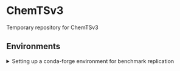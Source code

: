 # ChemTSv3
Temporary repository for ChemTSv3

## Environments

<details>
  <summary>Setting up a conda-forge environment for benchmark replication</summary>

This section explains how to set up a `conda` environment to replicate benchmark results.

### Available classes
- **Transition**: `RNNTransition`, `GPT2Transition`, `JensenTransition`(, `SMIRKSTransition`)
- **Reward**: `GuacaMolReward`, `TDCReward`(, `JScoreReward`, `LogPReward`) 
- All implemented classes of `Node`, `Filter`, and `Policy` are also available.

### Setup steps

```bash
conda create -n v3env python=3.11.13
conda activate v3env
conda install -c conda-forge pytdc=1.1.14 guacamol ipykernel
conda install -c conda-forge pytorch pytorch-gpu
```
Note: For CPU-only environments, omit pytorch-gpu from the last command.
</details>
